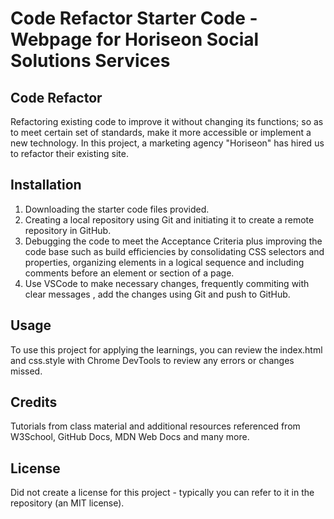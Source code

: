 # Code Refactor Starter Code - Webpage for Horiseon Social Solutions Services

## Code Refactor

Refactoring existing code to improve it without changing its functions; so as to meet certain set of standards, make it more accessible or implement a new technology. In this project, a marketing agency "Horiseon" has hired us to refactor their existing site. 

## Installation

1. Downloading the starter code files provided.
2. Creating a local repository using Git and initiating it to create a remote repository in GitHub.
3. Debugging the code to meet the Acceptance Criteria plus improving the code base such as build efficiencies by consolidating CSS selectors and properties, organizing elements in a logical sequence and including comments before an element or section of a page.
4. Use VSCode to make necessary changes, frequently commiting with clear messages , add the changes using Git and push to GitHub. 


## Usage

To use this project for applying the learnings, you can review the index.html and css.style with Chrome DevTools to review any errors or changes missed. 


## Credits

Tutorials from class material and additional resources referenced from W3School, GitHub Docs, MDN Web Docs and many more.  

## License

Did not create a license for this project - typically you can refer to it in the repository (an MIT license).
